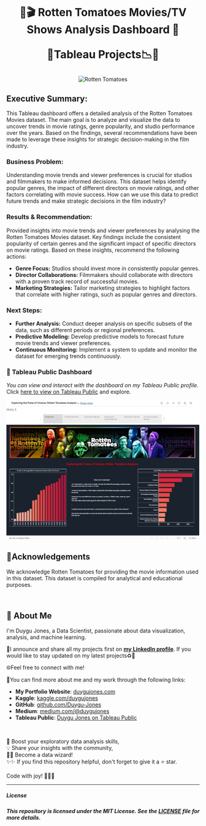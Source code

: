 <h1 align="center">
🍿🎬 Rotten Tomatoes Movies/TV Shows Analysis Dashboard 🍅
  
 🎯Tableau Projects📉🔬
</h1>


<p align="center">
  <img src="https://media0.giphy.com/media/BVycmxbAXkkD2tHtAw/giphy-downsized.gif" alt="Rotten Tomatoes">
</p>


## Executive Summary:

This Tableau dashboard offers a detailed analysis of the Rotten Tomatoes Movies dataset.
The main goal is to analyze and visualize  the data to uncover trends in movie ratings, genre popularity, and studio performance over the years.
Based on the findings, several recommendations have been made to leverage these insights for strategic decision-making in the film industry.

### Business Problem:

Understanding movie trends and viewer preferences is crucial for studios and filmmakers to make informed decisions. 
This dataset helps identify popular genres, the impact of different directors on movie ratings, and other factors correlating with movie success. 
How can we use this data to predict future trends and make strategic decisions in the film industry?


### Results & Recommendation:

Provided insights into movie trends and viewer preferences by analysing the Rotten Tomatoes Movies dataset. 
Key findings include the consistent popularity of certain genres and the significant impact of specific directors on movie ratings. 
Based on these insights, recommend the following actions:

- **Genre Focus:** Studios should invest more in consistently popular genres.
- **Director Collaborations:** Filmmakers should collaborate with directors with a proven track record of successful movies.
- **Marketing Strategies:** Tailor marketing strategies to highlight factors that correlate with higher ratings, such as popular genres and directors.
   

### Next Steps:

- **Further Analysis:** Conduct deeper analysis on specific subsets of the data, such as different periods or regional preferences.
- **Predictive Modeling:** Develop predictive models to forecast future movie trends and viewer preferences.
- **Continuous Monitoring:** Implement a system to update and monitor the dataset for emerging trends continuously.


### 💫 Tableau Public Dashboard

*You can view and interact with the dashboard on my Tableau Public profile.*
Click [here to view on Tableau Public](https://public.tableau.com/app/profile/duygu.jones/viz/CapturingthePulseofCinemaRottenTomatoesAnalysis/Story1) and explore.

![](https://github.com/Duygu-Jones/Dashboard_Projects/blob/main/TABLEAU/Rotten-Tomatoes--Tableau-Dashboard/RT-Story-1-Intro%20page.png)

## 📍Acknowledgements

We acknowledge Rotten Tomatoes for providing the movie information used in this dataset. 
This dataset is compiled for analytical and educational purposes.

<br>

## 🌱 About Me 

I'm Duygu Jones, a Data Scientist, passionate about data visualization, analysis, and machine learning. 


🚨I announce and share all my projects first on [**my LinkedIn profile**](https://www.linkedin.com/in/duygujones/). If you would like to stay updated on my latest projects♻️💫 

🌐Feel free to connect with me!


🎯You can find more about me and my work through the following links:

- **My Portfolio Website**: [duygujones.com](https://duygujones.vercel.app/)
- **Kaggle**: [kaggle.com/duygujones](https://www.kaggle.com/duygujones)
- **GitHub**: [github.com/Duygu-Jones](https://github.com/Duygu-Jones)
- **Medium**: [medium.com/@duygujones](https://medium.com/@duygujones)
- **Tableau Public**: [Duygu Jones on Tableau Public](https://public.tableau.com/app/profile/duygu.jones/vizzes)

<br>

🎯 Boost your exploratory data analysis skills,<br>
💡 Share your insights with the community,<br>
👩‍💻 Become a data wizard!<br>
✨✨ If you find this repository helpful, don't forget to give it a ⭐ star.<br>

Code with joy! 👩‍💻✨

---


##### License

##### This repository is licensed under the MIT License. See the [LICENSE](LICENSE) file for more details.
